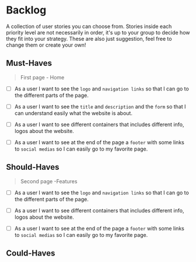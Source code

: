 # Backlog

A collection of user stories you can choose from. Stories inside each priority
level are not necessarily in order, it's up to your group to decide how they fit
into your strategy. These are also just suggestion, feel free to change them or
create your own!

## Must-Haves

> First page - Home

- [ ] As a user I want to see the `logo` and `navigation links` so that I can go
      to the different parts of the page.

- [ ] As a user I want to see the `title` and `description` and the `form` so
      that I can understand easily what the website is about.

- [ ] As a user I want to see different containers that includes different info,
      logos about the website.

- [ ] As a user I want to see at the end of the page a `footer` with some links
      to `social medias` so I can easily go to my favorite page.

## Should-Haves

> Second page -Features

- [ ] As a user I want to see the `logo` and `navigation links` so that I can go
      to the different parts of the page.

- [ ] As a user I want to see different containers that includes different info,
      logos about the website.

- [ ] As a user I want to see at the end of the page a `footer` with some links
      to `social medias` so I can easily go to my favorite page.

## Could-Haves
